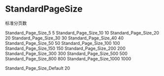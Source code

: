 # StandardPageSize
标准分页数

Standard_Page_Size_5    5
Standard_Page_Size_10   10
Standard_Page_Size_20   20
Standard_Page_Size_30   30
Standard_Page_Size_40   40
Standard_Page_Size_50   50
Standard_Page_Size_100  100
Standard_Page_Size_150  150
Standard_Page_Size_200  200
Standard_Page_Size_300  300
Standard_Page_Size_500  500
Standard_Page_Size_800  800
Standard_Page_Size_1000 1000

Standard_Page_Size_Default 20

